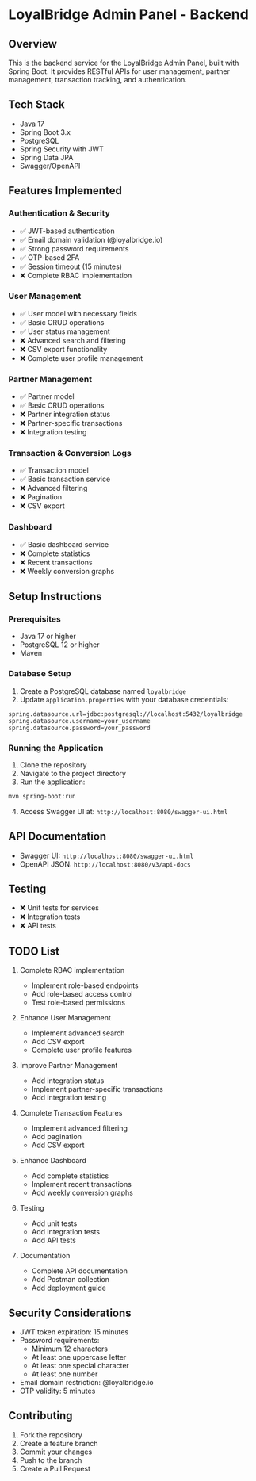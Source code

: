 # LoyalBridge Admin Panel - Backend

## Overview
This is the backend service for the LoyalBridge Admin Panel, built with Spring Boot. It provides RESTful APIs for user management, partner management, transaction tracking, and authentication.

## Tech Stack
- Java 17
- Spring Boot 3.x
- PostgreSQL
- Spring Security with JWT
- Spring Data JPA
- Swagger/OpenAPI

## Features Implemented

### Authentication & Security
- ✅ JWT-based authentication
- ✅ Email domain validation (@loyalbridge.io)
- ✅ Strong password requirements
- ✅ OTP-based 2FA
- ✅ Session timeout (15 minutes)
- ❌ Complete RBAC implementation

### User Management
- ✅ User model with necessary fields
- ✅ Basic CRUD operations
- ✅ User status management
- ❌ Advanced search and filtering
- ❌ CSV export functionality
- ❌ Complete user profile management

### Partner Management
- ✅ Partner model
- ✅ Basic CRUD operations
- ❌ Partner integration status
- ❌ Partner-specific transactions
- ❌ Integration testing

### Transaction & Conversion Logs
- ✅ Transaction model
- ✅ Basic transaction service
- ❌ Advanced filtering
- ❌ Pagination
- ❌ CSV export

### Dashboard
- ✅ Basic dashboard service
- ❌ Complete statistics
- ❌ Recent transactions
- ❌ Weekly conversion graphs

## Setup Instructions

### Prerequisites
- Java 17 or higher
- PostgreSQL 12 or higher
- Maven

### Database Setup
1. Create a PostgreSQL database named `loyalbridge`
2. Update `application.properties` with your database credentials:
```properties
spring.datasource.url=jdbc:postgresql://localhost:5432/loyalbridge
spring.datasource.username=your_username
spring.datasource.password=your_password
```

### Running the Application
1. Clone the repository
2. Navigate to the project directory
3. Run the application:
```bash
mvn spring-boot:run
```
4. Access Swagger UI at: `http://localhost:8080/swagger-ui.html`

## API Documentation
- Swagger UI: `http://localhost:8080/swagger-ui.html`
- OpenAPI JSON: `http://localhost:8080/v3/api-docs`

## Testing
- ❌ Unit tests for services
- ❌ Integration tests
- ❌ API tests

## TODO List
1. Complete RBAC implementation
   - Implement role-based endpoints
   - Add role-based access control
   - Test role-based permissions

2. Enhance User Management
   - Implement advanced search
   - Add CSV export
   - Complete user profile features

3. Improve Partner Management
   - Add integration status
   - Implement partner-specific transactions
   - Add integration testing

4. Complete Transaction Features
   - Implement advanced filtering
   - Add pagination
   - Add CSV export

5. Enhance Dashboard
   - Add complete statistics
   - Implement recent transactions
   - Add weekly conversion graphs

6. Testing
   - Add unit tests
   - Add integration tests
   - Add API tests

7. Documentation
   - Complete API documentation
   - Add Postman collection
   - Add deployment guide

## Security Considerations
- JWT token expiration: 15 minutes
- Password requirements:
  - Minimum 12 characters
  - At least one uppercase letter
  - At least one special character
  - At least one number
- Email domain restriction: @loyalbridge.io
- OTP validity: 5 minutes

## Contributing
1. Fork the repository
2. Create a feature branch
3. Commit your changes
4. Push to the branch
5. Create a Pull Request 